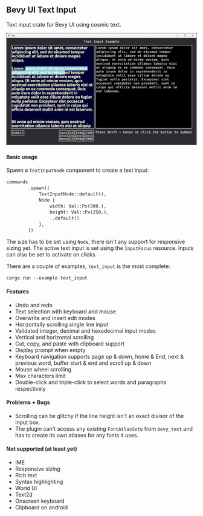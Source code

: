 ## Bevy UI Text Input

Text input crate for Bevy UI using cosmic text.

![Text Input Example](input_screen.png)

#### Basic usage

Spawn a `TextInputNode` component to create a text input:

```
commands
        .spawn((
            TextInputNode::default(),
            Node {
                width: Val::Px(500.),
                height: Val::Px(250.),
                ..default()
            },
        ))
```

The size has to be set using `Node`, there isn't any support for responsive sizing yet.
The active text input is set using the `InputFocus` resource. Inputs can also be set to activate on clicks.

There are a couple of examples, `text_input` is the most complete:
```
cargo run --example text_input
```

#### Features
* Undo and redo
* Text selection with keyboard and mouse
* Overwrite and insert edit modes
* Horizontally scrolling single line input
* Validated integer, decimal and hexadecimal input modes
* Vertical and horizontal scrolling
* Cut, copy, and paste with clipboard support
* Display prompt when empty
* Keyboard navigation supports page up & down, home & End, next & previous word, buffer start & end and scroll up & down
* Mouse wheel scrolling
* Max characters limit
* Double-click and triple-click to select words and paragraphs respectively

#### Problems + Bugs
* Scrolling can be glitchy if the line height isn't an exact divisor of the input box.
* The plugin can't access any existing `FontAtlasSet`s from `bevy_text` and has to create its own atlases for any fonts it uses.

#### Not supported (at least yet)
* IME
* Responsive sizing
* Rich text
* Syntax highlighting
* World UI
* Text2d
* Onscreen keyboard
* Clipboard on android